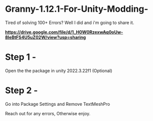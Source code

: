 # Granny-1.12.1-For-Unity-Modding-
Tired of solving 100+ Errors?
Well I did and i'm going to share it.

**https://drive.google.com/file/d/1_H0W0RzexwAq0oUw-8IeBtFS4U5uZ02W/view?usp=sharing**

# Step 1 -

Open the the package in unity 2022.3.22f1 (Optional)

# Step 2 -

Go into Package Settings and Remove TextMeshPro

Reach out for any errors, Otherwise enjoy.

